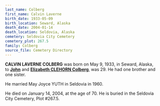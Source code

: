 ```yaml
---
last_name: Colberg
first_name: Calvin Laverne
birth_date: 1933-05-09
birth_location: Seward, Alaska
death_date: 2004-01-14
death_location: Seldovia, Alaska
cemetery: Seldovia City Cemetery
cemetery_plot: 267.5
family: Colberg
source_file: Cemetery Directory
---
```


**CALVIN LAVERNE COLBERG** was born on May 9, 1933, in Seward, Alaska, to [**John**](./Colberg_John.md) and [**Elizabeth CLEHORN Colberg**](./Colberg_Elizabeth_Cleghorn.md), was 29. He had one
brother and one sister. 

He married May Joyce YUTH in Seldovia in 1960. 

He died on January 14, 2004, at the age of 70. He is buried in the Seldovia City Cemetery, Plot #267.5.

